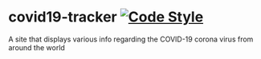 # covid19-tracker  [![Code Style](https://img.shields.io/badge/code%20style-black-000000.svg)](https://github.com/ambv/black)
A site that displays various info regarding the COVID-19 corona virus from around the world

